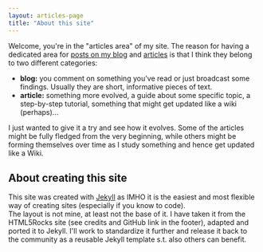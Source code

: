 ```yaml
---
layout: articles-page
title: "About this site"
---
```


Welcome, you're in the "articles area" of my site. The reason for having a dedicated area for [posts on my blog](/blog) and [articles](/articles) is that I think they belong to two different categories:

- **blog:** you comment on something you've read or just broadcast some findings. Usually they are short, informative pieces of text.
- **article:** something more evolved, a guide about some specific topic, a step-by-step tutorial, something that might get updated like a wiki (perhaps)...

I just wanted to give it a try and see how it evolves. Some of the articles might be fully fledged from the very beginning, while others might be forming themselves over time as I study something and hence get updated like a Wiki.

## About creating this site

This site was created with [Jekyll](http://jekyllrb.com) as IMHO it is the easiest and most flexible way of creating sites (especially if you know to code).  
The layout is not mine, at least not the base of it. I have taken it from the HTML5Rocks site (see credits and GitHub link in the footer), adapted and ported it to Jekyll. I'll work to standardize it further and release it back to the community as a reusable Jekyll template s.t. also others can benefit.

